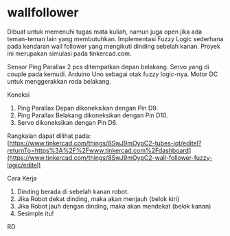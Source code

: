 # wallfollower
Dibuat untuk memenuhi tugas mata kuliah, namun juga open jika ada teman-teman lain yang membutuhkan. Implementasi Fuzzy Logic sederhana pada kendaran wall follower yang mengikuti dinding sebelah kanan. Proyek ini merupakan simulasi pada tinkercad.com.

Sensor Ping Parallax 2 pcs ditempatkan depan belakang.
Servo yang di couple pada kemudi.
Arduino Uno sebagai otak fuzzy logic-nya.
Motor DC untuk menggerakkan roda belakang.

Koneksi
1. Ping Parallax  Depan dikoneksikan dengan Pin D9.
2. Ping Parallax  Belakang dikoneksikan dengan Pin D10.
3. Servo dikoneksikan dengan Pin D6.

Rangkaian dapat dilihat pada:
[https://www.tinkercad.com/things/8SwJ9mOypC2-tubes-iot/editel?returnTo=https%3A%2F%2Fwww.tinkercad.com%2Fdashboard](https://www.tinkercad.com/things/8SwJ9mOypC2-wall-follower-fuzzy-logic/editel)

Cara Kerja
1. Dinding berada di sebelah kanan robot.
2. Jika Robot dekat dinding, maka akan menjauh (belok kiri)
3. Jika Robot jauh dengan dinding, maka akan mendekat (belok kanan)
4. Sesimple itu!

RD
